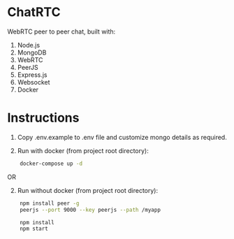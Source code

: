 ChatRTC
===

WebRTC peer to peer chat, built with:

1. Node.js
2. MongoDB
3. WebRTC
4. PeerJS
5. Express.js
6. Websocket
7. Docker


Instructions
===

1. Copy .env.example to .env file and customize mongo details as required.

2. Run with docker (from project root directory):
```sh
    docker-compose up -d
```

OR 

2. Run without docker (from project root directory):
```sh
    npm install peer -g
    peerjs --port 9000 --key peerjs --path /myapp

    npm install
    npm start
```

